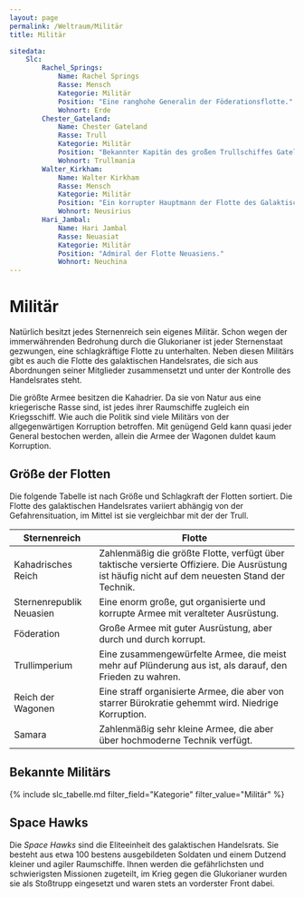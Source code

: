 ```yaml
---
layout: page
permalink: /Weltraum/Militär
title: Militär

sitedata:
    Slc:
        Rachel_Springs:
            Name: Rachel Springs
            Rasse: Mensch
            Kategorie: Militär
            Position: "Eine ranghohe Generalin der Föderationsflotte."
            Wohnort: Erde
        Chester_Gateland:
            Name: Chester Gateland
            Rasse: Trull
            Kategorie: Militär
            Position: "Bekannter Kapitän des großen Trullschiffes Gateland."
            Wohnort: Trullmania
        Walter_Kirkham:
            Name: Walter Kirkham
            Rasse: Mensch
            Kategorie: Militär
            Position: "Ein korrupter Hauptmann der Flotte des Galaktischen Handelsrats."
            Wohnort: Neusirius
        Hari_Jambal:
            Name: Hari Jambal
            Rasse: Neuasiat
            Kategorie: Militär
            Position: "Admiral der Flotte Neuasiens."
            Wohnort: Neuchina
---
```


# Militär

Natürlich besitzt jedes Sternenreich sein eigenes Militär. Schon wegen der immerwährenden Bedrohung durch die Glukorianer ist jeder Sternenstaat gezwungen, eine schlagkräftige Flotte zu unterhalten. Neben diesen Militärs gibt es auch die Flotte des galaktischen Handelsrates, die sich aus Abordnungen seiner Mitglieder zusammensetzt und unter der Kontrolle des Handelsrates steht.

Die größte Armee besitzen die Kahadrier. Da sie von Natur aus eine kriegerische Rasse sind, ist jedes ihrer Raumschiffe zugleich ein Kriegsschiff. Wie auch die Politik sind viele Militärs von der allgegenwärtigen Korruption betroffen. Mit genügend Geld kann quasi jeder General bestochen werden, allein die Armee der Wagonen duldet kaum Korruption.

## Größe der Flotten

Die folgende Tabelle ist nach Größe und Schlagkraft der Flotten sortiert. Die Flotte des galaktischen Handelsrates variiert abhängig von der Gefahrensituation, im Mittel ist sie vergleichbar mit der der Trull.

| Sternenreich | Flotte |
| ------------ | ------ |
| Kahadrisches Reich | Zahlenmäßig die größte Flotte, verfügt über taktische versierte Offiziere. Die Ausrüstung ist häufig nicht auf dem neuesten Stand der Technik. |
| Sternenrepublik Neuasien | Eine enorm große, gut organisierte und korrupte Armee mit veralteter Ausrüstung. |
| Föderation | Große Armee mit guter Ausrüstung, aber durch und durch korrupt. |
| Trullimperium | Eine zusammengewürfelte Armee, die meist mehr auf Plünderung aus ist, als darauf, den Frieden zu wahren. |
| Reich der Wagonen | Eine straff organisierte Armee, die aber von starrer Bürokratie gehemmt wird. Niedrige Korruption. |
| Samara | Zahlenmäßig sehr kleine Armee, die aber über hochmoderne Technik verfügt. |

## Bekannte Militärs

{% include slc_tabelle.md filter_field="Kategorie" filter_value="Militär" %}

## Space Hawks

Die *Space Hawks* sind die Eliteeinheit des galaktischen Handelsrats. Sie besteht aus etwa 100 bestens ausgebildeten Soldaten und einem Dutzend kleiner und agiler Raumschiffe. Ihnen werden die gefährlichsten und schwierigsten Missionen zugeteilt, im Krieg gegen die Glukorianer wurden sie als Stoßtrupp eingesetzt und waren stets an vorderster Front dabei.
